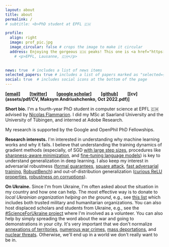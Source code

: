 ```yaml
---
layout: about
title: about
permalink: /
# subtitle: <b>PhD student at EPFL 🇨🇭 

profile:
  align: right
  image: prof_pic.jpg
  image_circular: false # crops the image to make it circular
  address: Enjoying the gorgeous 🇨🇭 peaks! This one is <a href="https://en.wikipedia.org/wiki/Rochers_de_Naye">Rochers de Naye</a>. #>
    # <p>EPFL, Lausanne, 🇨🇭</p>
    

news: true  # includes a list of news items
selected_papers: true # includes a list of papers marked as "selected={true}"
social: true  # includes social icons at the bottom of the page
---
```


**[[email](mailto:maksym@andriushchenko.me)]** &emsp; &nbsp;
**[[twitter](https://twitter.com/maksym_andr)]** &emsp; &nbsp;
**[[google scholar](https://scholar.google.com/citations?user=ZNtuJYoAAAAJ)]** &emsp; &nbsp;
**[[github](https://github.com/max-andr)]** &emsp; &nbsp;
**[[cv](assets/pdf/CV, Maksym Andriushchenko, Oct 2022.pdf)]**

<!-- github_username: max-andr # your GitHub user name
# gitlab_username: # your GitLab user name
twitter_username: maksym_andr # your Twitter handle
linkedin_username: maksym-andriushchenko # your LinkedIn user name
scholar_userid: ZNtuJYoAAAAJ -->

**Short bio.** I'm a fourth-year PhD student in computer science at EPFL 🇨🇭 advised by [Nicolas Flammarion](https://people.epfl.ch/nicolas.flammarion). I did my MSc at Saarland University and the University of Tübingen, and interned at Adobe Research. 
<!-- My current research mainly focuses on developing a better understanding of the training dynamics of deep networks and their adversarial robustness.  -->
My research is supported by the Google and OpenPhil PhD Fellowships.

<!-- **Formal bio.** Maksym Andriushchenko is a fourth-year PhD student in computer science at EPFL (École Polytechnique Fédérale de Lausanne) in Switzerland. He obtained his MSc from Saarland University, Germany. His research mainly focuses on how to better understand the training dynamics of deep networks and make machine learning algorithms adversarially robust. Maksym has published eleven papers at major machine learning and computer vision conferences (NeurIPS, ICML, ICLR, CVPR, ECCV, etc). His research is supported by the Google and OpenPhil PhD Fellowships. -->


**Research interests.**
I'm interested in understanding why machine learning works and why it fails. I believe that understanding the training dynamics of gradient methods (especially, of SGD [with large step sizes](https://arxiv.org/abs/2210.05337), procedures like [sharpness-aware minimization](https://arxiv.org/abs/2206.06232), and [fine-tuning language models](https://arxiv.org/abs/2006.04884)) is key to understand generalization in deep learning. I also keep my interest in adversarial robustness ([formal guarantees](https://arxiv.org/abs/1705.08475), [square attack](https://arxiv.org/abs/1912.00049), [fast adversarial training](https://arxiv.org/abs/2007.02617), [RobustBench](https://arxiv.org/abs/2010.09670)) and out-of-distribution generalization ([curious ReLU properties](https://arxiv.org/abs/1812.05720), [robustness on corruptions](https://arxiv.org/abs/2103.02325)). 



**On Ukraine.** Since I'm from Ukraine, I'm often asked about the situation in my country and how one can help. The most effective way is to donate to *local Ukrainian organization helping on the ground*, e.g., see [this list](https://fundforukraine.ml/) which includes both trusted military and humanitarian organizations. You can also host displaced scholars and students from Ukraine, e.g., see the [#ScienceForUkraine project](https://scienceforukraine.eu/) where I'm involved as a volunteer. You can also help by simply spreading the word about the war and going to demonstrations in your city. It's very important that we don't normalize [annexations of territories](https://en.wikipedia.org/wiki/2022_annexation_referendums_in_Russian-occupied_Ukraine), [numerous war crimes](https://en.wikipedia.org/wiki/War_crimes_in_the_2022_Russian_invasion_of_Ukraine), [mass deportations](https://theconversation.com/ukraine-war-reports-of-mass-deportations-recall-russias-dark-history-of-forcible-relocations-190272), and [nuclear threats](https://www.theatlantic.com/newsletters/archive/2022/09/russias-nuclear-threats/671571/). Otherwise, we'll end up in a world we don't really want to be in.


<!-- ## highlight -->

<!-- Check our ICML'22 paper -->
<!-- ![sam](./assets/img/publication_preview/sam_paper.png) -->
<!-- <div style="text-align: center;">
  <img src="./assets/img/publication_preview/sam_paper.png" alt="SAM slide" width="75%"/>
</div> -->



<!-- ## selected publications
Full list: **[google scholar](https://scholar.google.com/citations?user=ZNtuJYoAAAAJ)**

**M. Andriushchenko**, N. Flammarion. *[Towards Understanding Sharpness-Aware Minimization](https://arxiv.org/abs/2206.06232)* (ICML'22)

**M. Andriushchenko**, X. Li, G. Oxholm, T. Gittings, T. Bui, N. Flammarion, J. Collomosse *[ARIA: Adversarially Robust Image Attribution](https://arxiv.org/abs/2202.12860)* (CVPR'22 Workshop on Media Forensics)

F. Croce\*, **M. Andriushchenko\***, V. Sehwag*, N. Flammarion, M. Chiang, P. Mittal, M. Hein. RobustBench: a standardized adversarial robustness benchmark (NeurIPS'21 Datasets and Benchmarks Track, Best Paper Honorable Mention Prize at ICLR'21 Workshop on Security and Safety in Machine Learning Systems)

M. Mosbach, **M. Andriushchenko**, D. Klakow. On the Stability of Fine-tuning BERT: Misconceptions, Explanations, and Strong Baselines (ICLR'21)

**M. Andriushchenko**, N. Flammarion. Understanding and Improving Fast Adversarial training (NeurIPS'20) 

**M. Andriushchenko\***, F. Croce\*, N. Flammarion, M. Hein. Square Attack: a query-efficient black-box adversarial attack via random search (ECCV'20)

**M. Andriushchenko**, M. Hein. Provably Robust Boosted Decision Stumps and Trees against Adversarial Attacks
(NeurIPS'19)

M. Hein, **M. Andriushchenko**, J. Bitterwolf. Why ReLU networks yield high-confidence predictions far away from the training data and how to mitigate the problem (oral at CVPR'19, 5.6% acceptance rate)

M. Hein and **M. Andriushchenko**. Formal Guarantees on the Robustness of a Classifier Against Adversarial Manipulation (NeurIPS'17) -->